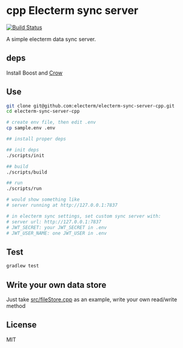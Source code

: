 # cpp Electerm sync server

[![Build Status](https://github.com/electerm/electerm-sync-server-c'p'p/actions/workflows/linux.yml/badge.svg)](https://github.com/electerm/electerm-sync-server-cpp/actions)

A simple electerm data sync server.

## deps

Install Boost and [Crow](https://github.com/CrowCpp/Crow)

## Use

```bash
git clone git@github.com:electerm/electerm-sync-server-cpp.git
cd electerm-sync-server-cpp

# create env file, then edit .env
cp sample.env .env

## install proper deps

## init deps
./scripts/init

## build
./scripts/build

## run
./scripts/run

# would show something like
# server running at http://127.0.0.1:7837

# in electerm sync settings, set custom sync server with:
# server url: http://127.0.0.1:7837
# JWT_SECRET: your JWT_SECRET in .env
# JWT_USER_NAME: one JWT_USER in .env
```

## Test

```bash
gradlew test
```

## Write your own data store

Just take [src/fileStore.cpp](src/fileStore.cpp) as an example, write your own read/write method

## License

MIT
